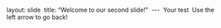 layout: slide  title: “Welcome to our second slide!”  ---  Your test  Use the left arrow to go back!  
